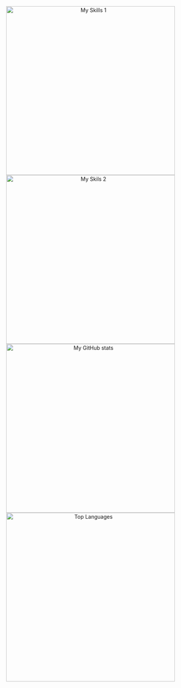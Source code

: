 <div align="center">
<img src="https://skillicons.dev/icons?i=js,py,html,css,ts,cs,discord,premiere,github,notion,vscode" width=450px alt="My Skills 1"/>
<br>
<img src="https://skillicons.dev/icons?i=react,androidstudio,gmail,arduino,markdown,windows,sqlite,nodejs,git,bash,next" width=450px alt="My Skils 2"/>
<img src="https://github-readme-stats.vercel.app/api?username=aquiffoo&theme=highcontrast&count_private=true&show_icons=true&custom_title=Stats%20of%20aqui&hide_border=true" width=450px alt="My GitHub stats"/>
<img src="https://github-readme-stats.vercel.app/api/top-langs/?username=aquiffoo&theme=highcontrast&count_private=true&show_icons=true&&langs_count=8&layout=compact&custom_title=Top%20Languages%20of%20aqui&hide_border=true" width=450px alt="Top Languages"/>
</div>
